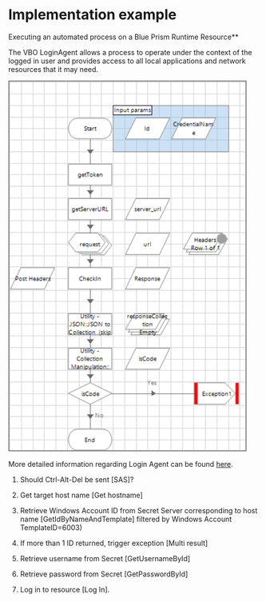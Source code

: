 [title]: # (Implementation Considerations)
[tags]: # (introduction)
[priority]: # (104)
# Implementation example

Executing an automated process on a Blue Prism Runtime
Resource**

The VBO LoginAgent allows a process to operate under the context of the logged in user and provides access to all local applications and network resources that
it may need.

   ![](images/13.png)

More detailed information regarding Login Agent can be found
[here](ehttps://usermanual.wiki/Pdf/Blue20Prism20User20Guide2020Login20Agent.779174028/html).

1.  Should Ctrl-Alt-Del be sent [SAS]?

2.  Get target host name [Get hostname]

3.  Retrieve Windows Account ID from Secret Server corresponding to host name
    [GetIdByNameAndTemplate] filtered by Windows Account TemplateID=6003)

4.  If more than 1 ID returned, trigger exception [Multi result]

5.  Retrieve username from Secret [GetUsernameById]

6.  Retrieve password from Secret [GetPasswordById]

7.  Log in to resource [Log In].

